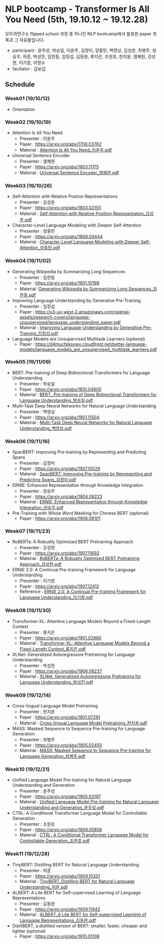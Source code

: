 # NLP bootcamp - Transformer Is All You Need (5th, 19.10.12 ~ 19.12.28)
모두의연구소 flipped school 과정 중 하나인 NLP bootcamp에서 발표한 paper 목록과 그 자료들입니다.

* participant : 윤주성, 박승일, 이윤주, 김정미, 양홍민, 백영상, 김성운, 최병주, 양승무, 허훈, 박성찬, 임한동, 임정섭, 김동완, 류지은, 조원호, 한지윤, 염혜원, 강성현, 이기창, 이영수
* faciliator : 김보섭

## Schedule
### Week01 (19/10/12)
* Orientation
### Week02 (19/10/19)
* Attention Is All You Need
	+ Presenter : 이윤주  
	+ Paper : https://arxiv.org/abs/1706.03762
	+ Material : [Attention Is All You Need_이윤주.pdf](https://github.com/modulabs/NLP-bootcamp/blob/master/5th/week02/Attention%20Is%20All%20You%20Need_%EC%9D%B4%EC%9C%A4%EC%A3%BC.pdf)
* Universal Sentence Encoder
	+ Presenter : 염혜원
	+ Paper : https://arxiv.org/abs/1803.11175
	+ Material : [Universal Sentence Encoder_염혜원.pdf](https://github.com/modulabs/NLP-bootcamp/blob/master/5th/week02/Universal%20Sentence%20Encoder_%EC%97%BC%ED%98%9C%EC%9B%90.pdf)
### Week03 (19/10/26)
* Self-Attention with Relative Postion Representations
	+ Presenter : 김성운
	+ Paper : https://arxiv.org/abs/1803.02155
	+ Material : [Self-Attention with Relative Position Representation_김성운.pdf](https://github.com/modulabs/NLP-bootcamp/blob/master/5th/week03/Self-Attention%20with%20Relative%20Position%20Representation_%EA%B9%80%EC%84%B1%EC%9A%B4.pdf)
* Character-Level Language Modeling with Deeper Self-Attention
	+ Presenter : 양홍민
	+ Paper : https://arxiv.org/abs/1808.04444
	+ Material : [Character-Level Language Modeling with Deeper Self-Attention_양홍민.pdf](https://github.com/modulabs/NLP-bootcamp/blob/master/5th/week03/Character-Level%20Language%20Modeling%20with%20Deeper%20Self-Attention_%EC%96%91%ED%99%8D%EB%AF%BC.pdf)
### Week04 (19/11/02)
* Generating Wikipedia by Summarizing Long Sequences
	+ Presenter : 임한동
	+ Paper : https://arxiv.org/abs/1801.10198
	+ Material :[Generating Wikipedia by Summarizing Long Sequences_임한동.pdf](https://github.com/modulabs/NLP-bootcamp/blob/master/5th/week04/Generating%20Wikipedia%20by%20Summarizing%20Long%20Sequences_%EC%9E%84%ED%95%9C%EB%8F%99.pdf)
* Improving Language Understanding by Generative Pre-Training
  + Presenter : 임정섭
  + Paper : https://s3-us-west-2.amazonaws.com/openai-assets/research-covers/language-unsupervised/language_understanding_paper.pdf
  + Material : [Improving Language Understanding by Generative Pre-Training_임정섭.pdf](https://github.com/modulabs/NLP-bootcamp/blob/master/5th/week04/Improving%20Language%20Understanding%20by%20Generative%20Pre-Training_%EC%9E%84%EC%A0%95%EC%84%AD.pdf)
* Language Models are Unsupervised Multitask Learners (optional)
  * Paper : https://d4mucfpksywv.cloudfront.net/better-language-models/language_models_are_unsupervised_multitask_learners.pdf
### Week05 (19/11/09)
* BERT: Pre-training of Deep Bidirectional Transformers for Language Understanding
	+ Presenter : 박승일
	+ Paper : https://arxiv.org/abs/1810.04805
	+ Material : [BERT_ Pre-training of Deep Bidirectional Transformers for Language Understanding_박승일.pdf](https://github.com/modulabs/NLP-bootcamp/blob/master/5th/week05/BERT_%20Pre-training%20of%20Deep%20Bidirectional%20Transformers%20for%20Language%20Understanding_%EB%B0%95%EC%8A%B9%EC%9D%BC.pdf)
* Multi-Task Deep Neural Networks for Natural Language Understanding
	+ Presenter : 백영상
	+ Paper : https://arxiv.org/abs/1901.11504
	+ Material : [Multi-Task Deep Neural Networks for Natural Language Understanding_백영상.pdf](https://github.com/modulabs/NLP-bootcamp/blob/master/5th/week05/Multi-Task%20Deep%20Neural%20Networks%20for%20Natural%20Language%20Understanding_%EB%B0%B1%EC%98%81%EC%83%81.pdf)
### Week06 (19/11/16)
* SpanBERT: Improving Pre-training by Representing and Predicting Spans
	+ Presenter : 김정미
	+ Paper : https://arxiv.org/abs/1907.10529
	+ Material : [SpanBERT: Improving Pre-training by Representing and Predicting Spans_김정미.pdf](https://github.com/modulabs/NLP-bootcamp/blob/master/5th/week06/SpanBERT:%20Improving%20Pre-training%20by%20Representing%20and%20Predicting%20Spans_%EA%B9%80%EC%A0%95%EB%AF%B8.pdf)
* ERNIE: Enhanced Representation through Knowledge Integration
  + Presenter : 양승무
  + Paper : https://arxiv.org/abs/1904.09223
  + Material : [ERNIE: Enhanced Representation through Knowledge Integration_양승무.pdf](https://github.com/modulabs/NLP-bootcamp/blob/master/5th/week06/ERNIE:%20Enhanced%20Representation%20through%20Knowledge%20Integration_%EC%96%91%EC%8A%B9%EB%AC%B4.pdf)
* Pre-Training with Whole Word Masking for Chinese BERT (optional)
  + Paper : https://arxiv.org/abs/1906.08101
### Week07 (19/11/23)
* RoBERTa: A Robustly Optimized BERT Pretraining Approach
	+ Presenter : 강성현
	+ Paper : https://arxiv.org/abs/1907.11692
	+ Material : [RoBERTa: A Robustly Optimized BERT Pretraining Approach_강성현.pdf](https://github.com/modulabs/NLP-bootcamp/blob/master/5th/week07/RoBERTa:%20A%20Robustly%20Optimized%20BERT%20Pretraining%20Approach_%EA%B0%95%EC%84%B1%ED%98%84.pdf)
* ERNIE 2.0: A Continual Pre-training Framework for Language Understanding
	+ Presenter : 이기창
	+ Paper : https://arxiv.org/abs/1907.12412
	+ Reference : [ERNIE 2.0: A Continual Pre-training Framework for Language Understanding_이기창.pdf](https://github.com/modulabs/NLP-bootcamp/blob/master/5th/week07/ERNIE%202.0:%20A%20Continual%20Pre-training%20Framework%20for%20Language%20Understanding_%EC%9D%B4%EA%B8%B0%EC%B0%BD.pdf)
### Week08 (19/11/30) 
* Transformer-XL: Attentive Language Models Beyond a Fixed-Length Context
	+ Presenter : 류지은
	+ Paper : https://arxiv.org/abs/1901.02860
	+ Material : [Transformer-XL: Attentive Language Models Beyond a Fixed-Length Context_류지은.pdf](https://github.com/modulabs/NLP-bootcamp/blob/master/5th/week08/Transformer-XL:%20Attentive%20Language%20Models%20Beyond%20a%20Fixed-Length%20Context_%EB%A5%98%EC%A7%80%EC%9D%80.pdf)
* XLNet: Generalized Autoregressive Pretraining for Language Understanding
  + Presenter : 박성찬
  + Paper : https://arxiv.org/abs/1906.08237
  + Material : [XLNet: Generalized Autoregressive Pretraining for Language Understanding_박성찬.pdf ](https://github.com/modulabs/NLP-bootcamp/blob/master/5th/week08/XLNet:%20Generalized%20Autoregressive%20Pretraining%20for%20Language%20Understanding_%EB%B0%95%EC%84%B1%EC%B0%AC.pdf)
### Week09 (19/12/14)
* Cross-lingual Language Model Pretraining
  - Presenter : 한지윤
  - Paper : https://arxiv.org/abs/1901.07291
  - Material : [Cross-lingual Language Model Pretraining_한지윤.pdf](https://github.com/modulabs/NLP-bootcamp/blob/master/5th/week09/Cross-lingual%20Language%20Model%20Pretraining_%ED%95%9C%EC%A7%80%EC%9C%A4.pdf)
* MASS: Masked Sequence to Sequence Pre-training for Language Generation
  - Presenter : 최병주
  - Paper : https://arxiv.org/abs/1905.02450
  - Material : [MASS: Masked Sequence to Sequence Pre-training for Language Generation_최병주.pdf](https://github.com/modulabs/NLP-bootcamp/blob/master/5th/week09/MASS:%20Masked%20Sequence%20to%20Sequence%20Pre-training%20for%20Language%20Generation_%EC%B5%9C%EB%B3%91%EC%A3%BC.pdf)
### Week10 (19/12/21)
* Unified Language Model Pre-training for Natural Language Understanding and Generation
  - Presenter : 윤주성
  - Paper : https://arxiv.org/abs/1905.03197
  - Material : [Unified Language Model Pre-training for Natural Language Understanding and Generation_윤주성.pdf](https://github.com/modulabs/NLP-bootcamp/blob/master/5th/week10/Unified%20Language%20Model%20Pre-training%20for%20Natural%20Language%20Understanding%20and%20Generation_%EC%9C%A4%EC%A3%BC%EC%84%B1.pdf)
* CTRL: A Conditional Transformer Language Model for Controllable Generation
	- Presenter : 조원호
	- Paper : https://arxiv.org/abs/1909.05858
	- Material : [CTRL: A Conditional Transformer Language Model for Controllable Generation_조원호.pdf](https://github.com/modulabs/NLP-bootcamp/blob/master/5th/week10/CTRL:%20A%20Conditional%20Transformer%20Language%20Model%20for%20Controllable%20Generation_%EC%A1%B0%EC%9B%90%ED%98%B8.pdf)
### Week11 (19/12/28)
* TinyBERT: Distilling BERT for Natural Language Understanding
  - Presenter : 허훈
  - Paper : https://arxiv.org/abs/1909.10351
  - Material : [TinyBERT_Distilling BERT for Natural Language Understanding_허훈.pdf](https://github.com/modulabs/NLP-bootcamp/blob/master/5th/week11/TinyBERT_Distilling%20BERT%20for%20Natural%20Language%20Understanding_%ED%97%88%ED%9B%88.pdf)
* ALBERT: A Lite BERT for Self-supervised Learning of Language Representations
  - Presenter : 김동완
  - Paper : https://arxiv.org/abs/1909.11942
  - Material : [ALBERT_A Lite BERT for Self-supervised Learning of Language Representations_김동완.pdf](https://github.com/modulabs/NLP-bootcamp/blob/master/5th/week11/ALBERT_A%20Lite%20BERT%20for%20Self-supervised%20Learning%20of%20Language%20Representations_%EA%B9%80%EB%8F%99%EC%99%84.pdf)
* DistilBERT, a distilled version of BERT: smaller, faster, cheaper and lighter (optional)
  - Paper : https://arxiv.org/abs/1910.01108
